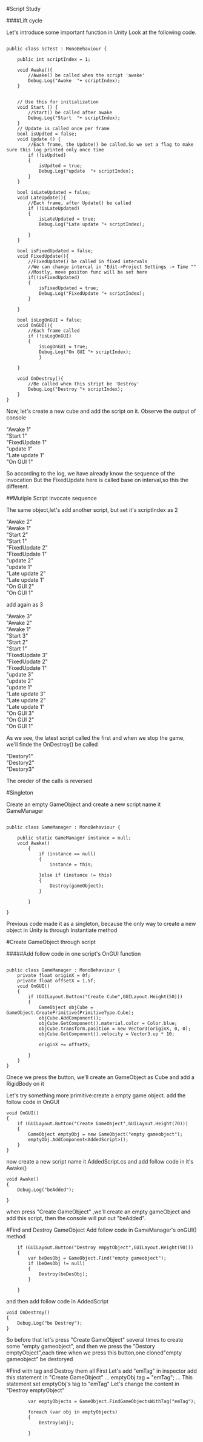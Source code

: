 #Script Study

####Lift cycle

Let's introduce some important function in Unity
Look at the following code.
<pre><code>
public class ScTest : MonoBehaviour {

	public int scriptIndex = 1;

	void Awake(){
		//Awake() be called when the script 'awake'
		Debug.Log("Awake  "+ scriptIndex);
	}


	// Use this for initialization
	void Start () {
		//Start() be called after awake
		Debug.Log("Start  "+ scriptIndex);
	}
	// Update is called once per frame
	bool isUpdted = false;
	void Update () {
		//Each frame, the Update() be called,So we set a flag to make sure this log printed only once time
		if (!isUpdted) 
		{
			isUpdted = true;
			Debug.Log("update  "+ scriptIndex);
		}
	}

	bool isLateUpdated = false;
	void LateUpdate(){
		//Each frame, after Update() be called
		if (!isLateUpdated) 
		{
			isLateUpdated = true;
			Debug.Log("Late update "+ scriptIndex);
			
		}
	}

	bool isFixedUpdated = false;
	void FixedUpdate(){
		//FixedUpdate() be called in fixed intervals
		//We can change intercal in "Edit->Project Settings -> Time ""
		//Mostly, move positon func will be set here
		if(!isFixedUpdated)
		{
			isFixedUpdated = true;
			Debug.Log("FixedUpdate "+ scriptIndex);
		}

	}

	bool isLogOnGUI = false;
	void OnGUI(){
		//Each frame called
		if (!isLogOnGUI) 
		{
			isLogOnGUI = true;
			Debug.Log("On GUI "+ scriptIndex);
			}

	}	

	void OnDestroy(){
		//Be called when this stript be 'Destroy'
		Debug.Log("Destroy "+ scriptIndex);
	}
}
</code></pre>

Now, let's create a new cube and add the script on it.
Observe the output of console

"Awake 1"<br />
"Start 1"<br />
"FixedUpdate 1"<br />
"update 1"<br />
"Late update 1"<br />
"On GUI 1"<br />

So according to the log, we have already know the sequence of the invocation
But the FixedUpdate here is called base on interval,so this the different.

##Mutiple Script invocate sequence

The same object,let's add another script, but set it's scriptIndex as 2

"Awake 2"<br />
"Awake 1"<br />
"Start 2"<br />
"Start 1"<br />
"FixedUpdate 2"<br />
"FixedUpdate 1"<br />
"update 2"<br />
"update 1"<br />
"Late update 2"<br />
"Late update 1"<br />
"On GUI 2"<br />
"On GUI 1"<br />

add again as 3

"Awake 3"<br />
"Awake 2"<br />
"Awake 1"<br />
"Start 3"<br />
"Start 2"<br />
"Start 1"<br />
"FixedUpdate 3"<br />
"FixedUpdate 2"<br />
"FixedUpdate 1"<br />
"update 3"<br />
"update 2"<br />
"update 1"<br />
"Late update 3"<br />
"Late update 2"<br />
"Late update 1"<br />
"On GUI 3"<br />
"On GUI 2"<br />
"On GUI 1"<br />

As we see, the latest script called the first
and when we stop the game, we'll finde the OnDestroy() be called

"Destory1"<br />
"Destory2"<br />
"Destory3"<br />

The oreder of the calls is reversed

#Singleton 

Create an empty GameObject and create a new script name it GameManager


<pre><code>
public class GameManager : MonoBehaviour {

	public static GameManager instance = null;
	void Awake()
		{
			if (instance == null) 
			{
				instance = this;
				
			}else if (instance != this)
			{
				Destroy(gameObject);
			}

		}

}
</code></pre>

Previous code made it as a singleton, because the only way to create a new object in Unity is through
Instantiate method

#Create GameObject through script

#####Add follow code in one script's OnGUI function


<pre><code>
public class GameManager : MonoBehaviour {
	private float originX = 0f;
	private float offsetX = 1.5f;
	void OnGUI()
	{
		if (GUILayout.Button("Create Cube",GUILayout.Height(50))) 
		{
			GameObject objCube = GameObject.CreatePrimitive(PrimitiveType.Cube);
			objCube.AddComponent<Rigidbody>();
			objCube.GetComponent<Renderer>().material.color = Color.blue;
			objCube.transform.position = new Vector3(originX, 0, 0);
			objCube.GetComponent<Rigidbody>().velocity = Vector3.up * 10;

			originX += offsetX;
			
		}
	}
}
</code></pre>
Onece we press the button, we'll create an GameObject as Cube and add a RigidBody on it


Let's try something more primitive:create a empty game object.
add the follow code in OnGUI

	void OnGUI()
	{
		if (GUILayout.Button("Create GameObject",GUILayout.Height(70))) 
		{
			GameObject emptyObj = new GameObject("empty gameobject");
			emptyObj.AddComponent<AddedScript>();
		}
	}

now create a new script name it  AddedScript.cs and add follow code in it's Awake() 

	void Awake()
	{
		Debug.Log("beAdded");

	}

when press "Create GameObject" ,we'll create an empty gameObject and add this script, then the console will put out "beAdded".

#Find and Destroy GameObject
Add follow code in GameManager's onGUI() method

		if (GUILayout.Button("Destroy empytObject",GUILayout.Height(90))) 
		{
			var beDesObj = GameObject.Find("empty gameobject");
			if (beDesObj != null) 
			{
				Destroy(beDesObj);
			}

		}

and then add follow code in AddedScript 

	void OnDestroy()
	{
		Debug.Log("be Destroy");
	}

So before that let's press "Create GameObject" several times to create some "empty gameobject",
and then we press the "Destory emptyObject",each time when we press this button,one cloned"empty gameobject" be destoryed 

#Find with tag and Destroy them all
First Let's add "emTag" in inspector
add this statement in "Create GameObject"
			...
			emptyObj.tag = "emTag";
			...
This statement set emptyObj's tag to "emTag" 
Let's change the content in "Destroy emptyObject"

			var emptyObjects = GameObject.FindGameObjectsWithTag("emTag");

			foreach (var obj in emptyObjects) 
			{
				Destroy(obj);
				
			}



